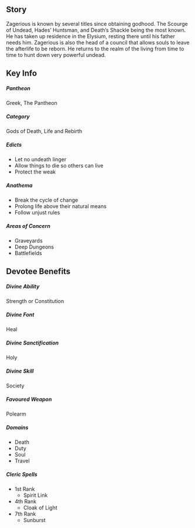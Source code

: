 ## Story
Zagerious is known by several titles since obtaining godhood. The Scourge of Undead, Hades’ Huntsman, and Death’s Shackle being the most known. He has taken up residence in the Elysium, resting there until his father needs him. Zagerious is also the head of a council that allows souls to leave the afterlife to be reborn. He returns to the realm of the living from time to time to hunt down very powerful undead.

## Key Info
##### Pantheon
Greek, The Pantheon
##### Category
Gods of Death, Life and Rebirth
##### Edicts
- Let no undeath linger
- Allow things to die so others can live
- Protect the weak
##### Anathema
- Break the cycle of change
- Prolong life above their natural means
- Follow unjust rules
##### Areas of Concern
- Graveyards
- Deep Dungeons
- Battlefields

## Devotee Benefits
##### Divine Ability
Strength or Constitution
##### Divine Font
Heal
##### Divine Sanctification
Holy
##### Divine Skill
Society
##### Favoured Weapon
Polearm
##### Domains
- Death
- Duty
- Soul
- Travel
##### Cleric Spells
- 1st Rank
	- Spirit Link
- 4th Rank
	- Cloak of Light
- 7th Rank
	- Sunburst